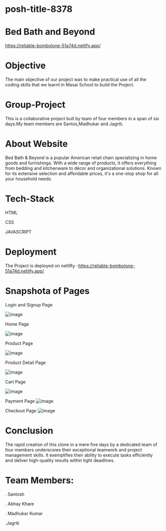 # posh-title-8378

# Bed Bath and Beyond

https://reliable-bombolone-51a74d.netlify.app/


# Objective
The main objective of our project was to make practical use of all the coding skills that we learnt in Masai School to build the Project.

# Group-Project
This is a collaborative project bult by team of four members in a span of six days.My team members are Santos,Madhukar and Jagriti.


# About Website
Bed Bath & Beyond is a popular American retail chain specializing in home goods and furnishings. With a wide range of products, it offers everything from bedding and kitchenware to décor and organizational solutions. Known for its extensive selection and affordable prices, it's a one-stop shop for all your household needs.

# Tech-Stack
HTML

CSS

JAVASCRIPT

# Deployment
The Project is deployed on netlifty -https://reliable-bombolone-51a74d.netlify.app/

# Snapshota of Pages

Login and Signup Page

![image](https://github.com/Santosh007kumar/gitCollaboration/assets/51116785/977d9552-6e5f-44f6-93b5-3afc8f7c7670)

Home Page

![image](https://github.com/Santosh007kumar/gitCollaboration/assets/51116785/a81c2d3c-b1dc-4aad-9c19-7df87d58eab2)

Product Page

![image](https://github.com/Santosh007kumar/gitCollaboration/assets/51116785/d3598f5c-1ee3-4f86-b05d-b73cb06b8f31)

Product Detail Page

![image](https://github.com/Santosh007kumar/gitCollaboration/assets/51116785/d15d8b44-2896-4aca-b6b7-0a7b473e3439)


Cart Page

![image](https://github.com/Santosh007kumar/gitCollaboration/assets/51116785/4566ec2c-4095-423c-ae1c-44715107f87e)


Payment Page
![image](https://github.com/Santosh007kumar/gitCollaboration/assets/51116785/7baccdac-4ba3-42c7-904f-f4ecdf803c7b)

Checkout Page
![image](https://github.com/Santosh007kumar/gitCollaboration/assets/51116785/aa98cb9a-b111-449d-9f59-f92b14de7e8f)








# Conclusion

The rapid creation of this clone in a mere five days by a dedicated team of four members underscores their exceptional teamwork and project management skills. It exemplifies their ability to execute tasks efficiently and deliver high-quality results within tight deadlines.


# Team Members: 

. Santosh 

. Abhay Khare

. Madhukar Kumar

 .Jagriti


